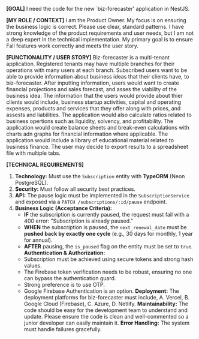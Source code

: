 **[GOAL]**
I need the code for the new `biz-forecaster' application in NestJS.

**[MY ROLE / CONTEXT]**
I am the Product Owner. My focus is on ensuring the business logic is correct. Please use clear, standard patterns.
I have strong knowledge of the product requirements and user needs, but I am not a deep expert in the technical implementation. My primary goal is to ensure Fall features work correctly and meets the user story.

**[FUNCTIONALITY / USER STORY]**
Biz-forecaster is a multi-tenant application. Registered tenants may have multiple branches for their operations with many users at each branch. Subscribed users want to be able to provide information about business ideas that their clients have, to biz-forecaster. After inputting information, users would want to create financial projections and sales forecast, and asses the viability of the business idea. The information that the users would provide about thier clients would include, business startup activities, capital and operating expenses, products and services that they offer along with prices, and assests and liabilities. The application would also calculate ratios related to business opertions such as liquidity, solvency, and profitability. The application would create balance sheets and break-even calculations with charts adn graphs for financial information where applicable. The application would include a library of educational material related to business finance. The user may decide to export results to a spreadsheet file with multiple tabs.

**[TECHNICAL REQUIREMENTS]**
1.  **Technology:** Must use the `Subscription` entity with **TypeORM** (Neon PostgreSQL).
2.  **Security:** Must follow all security best practices.
2.  **API:** The pause logic must be implemented in the `SubscriptionService` and exposed via a `PATCH /subscriptions/:id/pause` endpoint.
3.  **Business Logic (Acceptance Criteria):**
    * **IF** the subscription is currently paused, the request must fail with a 400 error: "Subscription is already paused."
    * **WHEN** the subscription is paused, the `next_renewal_date` must be **pushed back by exactly one cycle** (e.g., 30 days for monthly, 1 year for annual).
    * **AFTER** pausing, the `is_paused` flag on the entity must be set to `true`.
    **Authentication & Authorization:**
    * Subscription must be achieved using secure tokens and strong hash values.
    * The Firebase token verification needs to be robust, ensuring no one can bypass the authentication guard.
    * Strong preference is to use OTP.
    * Google Firebase Authentication is an option.
    **Deployment:** The deployment platforms for biz-forecaster must include, A. Vercel, B. Google Cloud (Firebase), C. Azure, D. Netlify.
    **Maintainability:** The code should be easy for the development team to understand and update. Please ensure the code is clean and well-commented so a junior developer can easily maintain it.
    **Error Handling:** The system must handle failures gracefully.



